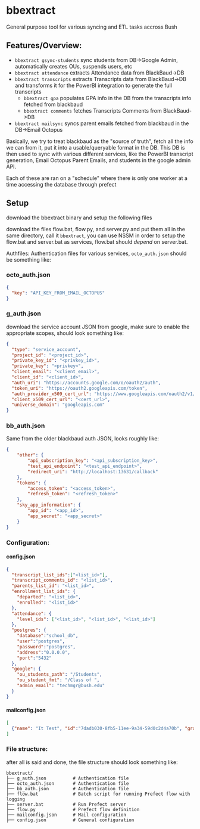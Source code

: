 # bbextract

General purpose tool for various syncing and ETL tasks accross Bush

## Features/Overview:
* `bbextract gsync-students` sync students from DB->Google Admin, automatically creates OUs, suspends users, etc
* `bbextract attendance` extracts Attendance data from BlackBaud->DB
* `bbextract transcripts` extracts Transcripts data from BlackBaud->DB and transforms it for the PowerBI integration to generate the full transcripts
  * `bbextract gpa` populates GPA info in the DB from the transcripts info fetched from blackbaud
  * `bbextract comments` fetches Transcripts Comments from BlackBaud->DB
* `bbextract mailsync` syncs parent emails fetched from blackbaud in the DB->Email Octopus

Basically, we try to treat blackbaud as the "source of truth", fetch all the info we can from it, put it into a usable/queryable format in the DB. This DB is then used to sync with various different services, like the PowerBI transcript generation, Email Octopus Parent Emails, and students in the google admin API.

Each of these are ran on a "schedule" where there is only one worker at a time accessing the database through prefect

## Setup
download the bbextract binary and setup the following files

download the files flow.bat, flow.py, and server.py and put them all in the same directory, call it `bbextract`, you can use NSSM in order to setup the flow.bat and server.bat as services, flow.bat should *depend* on server.bat.

Authfiles:
Authentication files for various services, `octo_auth.json` should be something like:
### octo_auth.json
```json
{
  "key": "API_KEY_FROM_EMAIL_OCTOPUS"
}
```


### g_auth.json
download the service account JSON from google, make sure to enable the appropriate scopes, should look something like:
```json
{
  "type": "service_account",
  "project_id": "<project_id>",
  "private_key_id": "<privkey_id>",
  "private_key": "<privkey>",
  "client_email": "<client_email>",
  "client_id": "<client_id>",
  "auth_uri": "https://accounts.google.com/o/oauth2/auth",
  "token_uri": "https://oauth2.googleapis.com/token",
  "auth_provider_x509_cert_url": "https://www.googleapis.com/oauth2/v1/certs",
  "client_x509_cert_url": "<cert_url>",
  "universe_domain": "googleapis.com"
}
```
### bb_auth.json
Same from the older blackbaud auth JSON, looks roughly like:
```json
{
    "other": {
        "api_subscription_key": "<api_subscription_key>",
        "test_api_endpoint": "<test_api_endpoint>",
        "redirect_uri": "http://localhost:13631/callback"
    },
    "tokens": {
        "access_token": "<access_token>",
        "refresh_token": "<refresh_token>"
    },
    "sky_app_information": {
        "app_id": "<app_id>",
        "app_secret": "<app_secret>"
    }
}
```


### Configuration:



#### config.json
```json
{
  "transcript_list_ids":["<list_id>"],
  "transcript_comments_id": "<list_id>",
  "parents_list_id": "<list_id>",
  "enrollment_list_ids": {
    "departed": "<list_id>",
    "enrolled": "<list_id>"
  },
  "attendance": {
    "level_ids": ["<list_id>", "<list_id>", "<list_id>"]
  },
  "postgres": {
    "database":"school_db",
    "user":"postgres",
    "password":"postgres",
    "address":"0.0.0.0",
    "port":"5432"
  },
  "google": {
    "ou_students_path": "/Students",
    "ou_student_fmt": "/Class of ",
    "admin_email": "techmgr@bush.edu"
  }
}

```
#### mailconfig.json

```json
[
  {"name": "It Test", "id":"7dadb030-8fb5-11ee-9a34-59d0c2d4a70b", "grades":[12,11,10,9]}
]
```


### File structure:
after all is said and done, the file structure should look something like:
```
bbextract/
├── g_auth.json          # Authentication file
├── octo_auth.json       # Authentication file
├── bb_auth.json         # Authentication file
├── flow.bat             # Batch script for running Prefect flow with logging
├── server.bat           # Run Prefect server
├── flow.py              # Prefect flow definition
├── mailconfig.json      # Mail configuration
├── config.json          # General configuration
```
